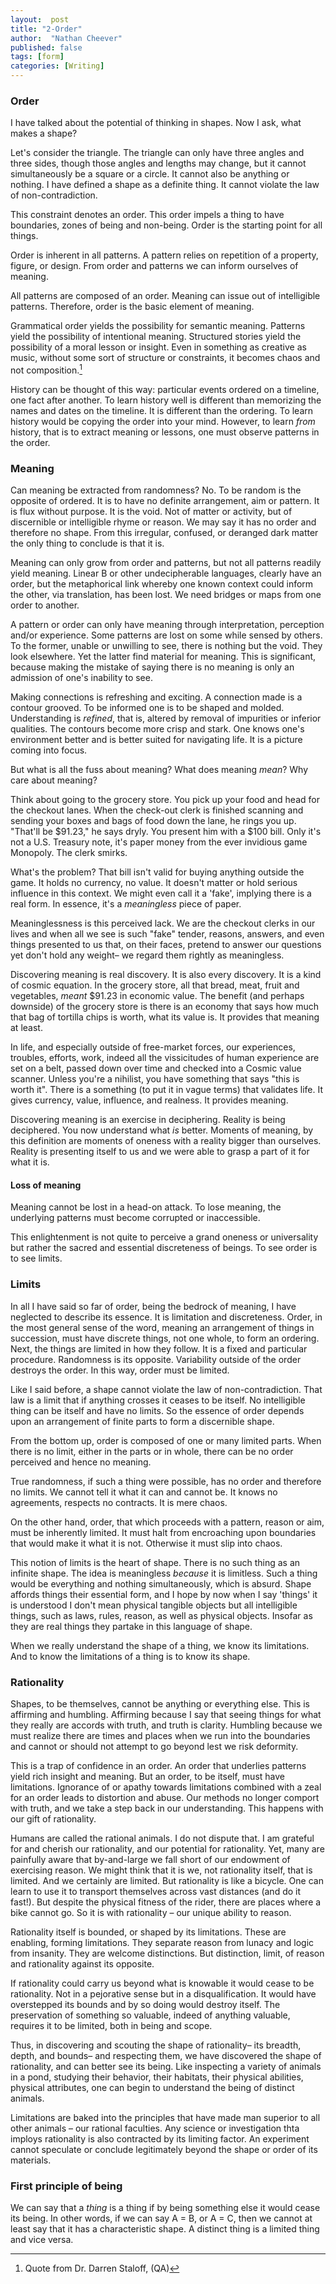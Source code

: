 ```yaml
---
layout:  post
title: "2-Order"
author:  "Nathan Cheever"
published: false
tags: [form]
categories: [Writing]
---
```


### Order
I have talked about the potential of thinking in shapes. Now I ask, what makes a shape? 

Let's consider the triangle. 
The triangle can only have three angles and three sides, though those angles and lengths may change, but it cannot simultaneously be a square or a circle.
It cannot also be anything or nothing. I have defined a shape as a definite thing. It cannot violate the law of non-contradiction.

This constraint denotes an order. This order impels a thing to have boundaries, zones of being and non-being. Order is the starting point for all things.

Order is inherent in all patterns. A pattern relies on repetition of a property, figure, or design. From order and patterns we can inform ourselves of meaning.

All patterns are composed of an order. 
Meaning can issue out of intelligible patterns.
Therefore, order is the basic element of meaning. 

Grammatical order yields the possibility for semantic meaning. Patterns yield the possibility of intentional meaning. Structured stories yield the possibility of a moral lesson or insight. Even in something as creative as music, without some sort of structure or constraints, it becomes chaos and not composition.[^1]

History can be thought of this way: particular events ordered on a timeline, one fact after another. To learn history well is different than memorizing the names and dates on the timeline. It is different than the ordering. To learn history would be copying the order into your mind. However, to learn _from_ history, that is to extract meaning or lessons, one must observe patterns in the order.

### Meaning
Can meaning be extracted from randomness? No. To be random is the opposite of ordered. It is to have no definite arrangement, aim or pattern. It is flux without purpose. It is the void. Not of matter or activity, but of discernible or intelligible rhyme or reason. We may say it has no order and therefore no shape. From this irregular, confused, or deranged dark matter the only thing to conclude is that it is.

Meaning can only grow from order and patterns, but not all patterns readily yield meaning. Linear B or other undecipherable languages, clearly have an order, but the metaphorical link whereby one known context could inform the other, via translation, has been lost. We need bridges or maps from one order to another.

A pattern or order can only have meaning through interpretation, perception and/or experience. Some patterns are lost on some while sensed by others. To the former, unable or unwilling to see, there is nothing but the void. They look elsewhere. Yet the latter find material for meaning. This is significant, because making the mistake of saying there is no meaning is only an admission of one's inability to see.

Making connections is refreshing and exciting. A connection made is a contour grooved. To be informed one is to be shaped and molded. Understanding is _refined_, that is, altered by removal of impurities or inferior qualities. The contours become more crisp and stark. One knows one's environment better and is better suited for navigating life. It is a picture coming into focus.

But what is all the fuss about meaning? What does meaning _mean_? Why care about meaning?

Think about going to the grocery store. You pick up your food and head for the checkout lanes. When the check-out clerk is finished scanning and sending your boxes and bags of food down the lane, he rings you up. "That'll be $91.23," he says dryly. You present him with a $100 bill. Only it's not a U.S. Treasury note, it's paper money from the ever invidious game Monopoly. The clerk smirks. 

What's the problem? That bill isn't valid for buying anything outside the game. It holds no currency, no value. It doesn't matter or hold serious influence in this context. We might even call it a 'fake', implying there is a real form. In essence, it's a _meaningless_ piece of paper.

Meaninglessness is this perceived lack. We are the checkout clerks in our lives and when all we see is such "fake" tender, reasons, answers, and even things presented to us that, on their faces, pretend to answer our questions yet don't hold any weight– we regard them rightly as meaningless.

Discovering meaning is real discovery. It is also every discovery. It is a kind of cosmic equation. In the grocery store, all that bread, meat, fruit and vegetables, _meant_ $91.23 in economic value.
The benefit (and perhaps downside) of the grocery store is there is an economy that says how much that bag of tortilla chips is worth, what its value is.
It provides that meaning at least.

In life, and especially outside of free-market forces, our experiences, troubles, efforts, work, indeed all the vissicitudes of human experience are set on a belt, passed down over time and checked into a Cosmic value scanner. Unless you're a nihilist, you have something that says "this is worth it". There is a something (to put it in vague terms) that validates life. It gives currency, value, influence, and realness. It provides meaning.

Discovering meaning is an exercise in deciphering. Reality is being deciphered. You now understand what _is_ better. Moments of meaning, by this definition are moments of oneness with a reality bigger than ourselves. Reality is presenting itself to us and we were able to grasp a part of it for what it is.

#### Loss of meaning
Meaning cannot be lost in a head-on attack. To lose meaning, the underlying patterns must become corrupted or inaccessible. 

This enlightenment is not quite to perceive a grand oneness or universality but rather the sacred and essential discreteness of beings. To see order is to see limits.

### Limits
In all I have said so far of order, being the bedrock of meaning, I have neglected to describe its essence. It is limitation and discreteness. Order, in the most general sense of the word, meaning an arrangement of things in succession, must have discrete things, not one whole, to form an ordering. Next, the things are limited in how they follow. It is a fixed and particular procedure. Randomness is its opposite. Variability outside of the order destroys the order. In this way, order must be limited. 

Like I said before, a shape cannot violate the law of non-contradiction. That law is a limit that if anything crosses it ceases to be itself. No intelligible thing can be itself and have no limits. So the essence of order depends upon an arrangement of finite parts to form a discernible shape. 

From the bottom up, order is composed of one or many limited parts. When there is no limit, either in the parts or in whole, there can be no order perceived and hence no meaning.

True randomness, if such a thing were possible, has no order and therefore no limits. We cannot tell it what it can and cannot be. It knows no agreements, respects no contracts. It is mere chaos. 

On the other hand, order, that which proceeds with a pattern, reason or aim, must be inherently limited. It must halt from encroaching upon boundaries that would make it what it is not. Otherwise it must slip into chaos.

This notion of limits is the heart of shape. There is no such thing as an infinite shape. The idea is meaningless _because_ it is limitless. Such a thing would be everything and nothing simultaneously, which is absurd. Shape affords things their essential form, and I hope by now when I say 'things' it is understood I don't mean physical tangible objects but all intelligible things, such as laws, rules, reason, as well as physical objects. Insofar as they are real things they partake in this language of shape. 

When we really understand the shape of a thing, we know its limitations. And to know the limitations of a thing is to know its shape.

### Rationality
Shapes, to be themselves, cannot be anything or everything else. This is affirming and humbling. Affirming because I say that seeing things for what they really are accords with truth, and truth is clarity. Humbling because we must realize there are times and places when we run into the boundaries and cannot or should not attempt to go beyond lest we risk deformity. 

This is a trap of confidence in an order. An order that underlies patterns yield rich insight and meaning. But an order, to be itself, must have limitations. 
Ignorance of or apathy towards limitations combined with a zeal for an order leads to distortion and abuse. Our methods no longer comport with truth, and we take a step back in our understanding. This happens with our gift of rationality.

Humans are called the rational animals. I do not dispute that. I am grateful for and cherish our rationality, and our potential for rationality. Yet, many are painfully aware that by-and-large we fall short of our endowment of exercising reason. We might think that it is we, not rationality itself, that is limited. And we certainly are limited. But rationality is like a bicycle. One can learn to use it to transport themselves across vast distances (and do it fast!). But despite the physical fitness of the rider, there are places where a bike cannot go. So it is with rationality – our unique ability to reason. 

Rationality itself is bounded, or shaped by its limitations. These are enabling, forming limitations. They separate reason from lunacy and logic from insanity. They are welcome distinctions. But distinction, limit, of reason and rationality against its opposite. 

If rationality could carry us beyond what is knowable it would cease to be rationality. Not in a pejorative sense but in a disqualification. It would have overstepped its bounds and by so doing would destroy itself. The preservation of something so valuable, indeed of anything valuable, requires it to be limited, both in being and scope.

Thus, in discovering and scouting the shape of rationality– its breadth, depth, and bounds– and respecting them, we have discovered the shape of rationality, and can better see its being. Like inspecting a variety of animals in a pond, studying their behavior, their habitats, their physical abilities, physical attributes, one can begin to understand the being of distinct animals. 

Limitations are baked into the principles that have made man superior to all other animals – our rational faculties. Any science or investigation thta imploys rationality is also contracted by its limiting factor. An experiment cannot speculate or conclude legitimately beyond the shape or order of its materials.

### First principle of being
We can say that a _thing_ is a thing if by being something else it would cease its being. In other words, if we can say A = B, or A = C, then we cannot at least say that it has a characteristic shape.
A distinct thing is a limited thing and vice versa.

[^1]: Quote from Dr. Darren Staloff, (QA)